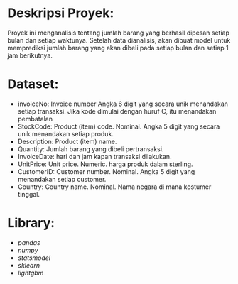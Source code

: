 # Deskripsi Proyek:
Proyek ini menganalisis tentang jumlah barang yang berhasil dipesan setiap bulan dan setiap waktunya. Setelah data dianalisis, akan dibuat model untuk memprediksi jumlah barang yang akan dibeli pada setiap bulan dan setiap 1 jam berikutnya.

# Dataset:
* invoiceNo: Invoice number Angka 6 digit yang secara unik menandakan setiap transaksi. Jika kode dimulai dengan huruf C, itu menandakan pembatalan
* StockCode: Product (item) code. Nominal. Angka 5 digit yang secara unik menandakan setiap produk.
* Description: Product (item) name.  
* Quantity: Jumlah barang yang dibeli pertransaksi.
* InvoiceDate: hari dan jam kapan transaksi dilakukan. 
* UnitPrice: Unit price. Numeric. harga produk dalam sterling.
* CustomerID: Customer number. Nominal. Angka 5 digit yang menandakan setiap customer. 
* Country: Country name. Nominal. Nama negara di mana kostumer tinggal.

# Library:
* _pandas_
* _numpy_
* _statsmodel_
* _sklearn_
* _lightgbm_
